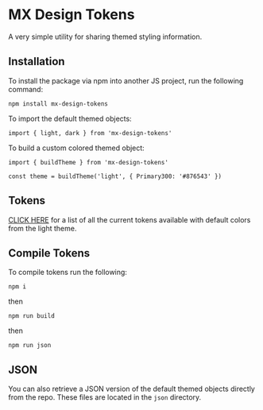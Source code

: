 # MX Design Tokens

A very simple utility for sharing themed styling information.

## Installation

To install the package via npm into another JS project, run the following command:

```
npm install mx-design-tokens
```

To import the default themed objects:

```
import { light, dark } from 'mx-design-tokens'
```

To build a custom colored themed object:

```
import { buildTheme } from 'mx-design-tokens'

const theme = buildTheme('light', { Primary300: '#876543' })
```

## Tokens

[CLICK HERE](docs/tokens.md) for a list of all the current tokens available with default colors from the light theme.

## Compile Tokens

To compile tokens run the following:
```
npm i
```
then
```
npm run build
```
then
```
npm run json
```

## JSON

You can also retrieve a JSON version of the default themed objects directly from the repo. These files are located in the `json` directory.






